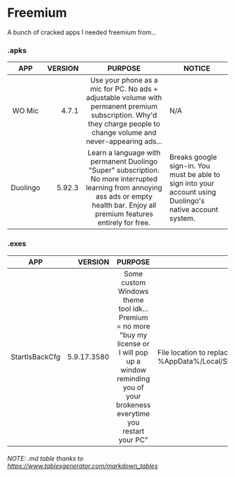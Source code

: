# Freemium
A bunch of cracked apps I needed freemium from...

### .apks
| APP | VERSION | PURPOSE | NOTICE |
|:---:|---:|:---:|---|
| WO Mic | 4.7.1 | Use your phone as a mic for PC. No ads + adjustable volume with permanent premium subscription.  Why'd they charge people to change volume and never-appearing ads... | N/A |
| Duolingo | 5.92.3 | Learn a language with permanent Duolingo "Super" subscription. No more interrupted learning from annoying ass ads or empty health bar. Enjoy all premium features entirely for free. | Breaks google sign-in. You must be able to sign into your account using Duolingo's native account system. |

### .exes
| APP | VERSION | PURPOSE | NOTICE |
|:---:|---:|:---:|---|
| StartIsBackCfg | 5.9.17.3580 | Some custom Windows theme tool idk...  Premium = no more "buy my license or I will pop up a window reminding you of your brokeness everytime you restart your PC" | File location to replace: %AppData%/Local/StartIsBack/StartIsBackCfg.exe |

###### NOTE: .md table thanks to https://www.tablesgenerator.com/markdown_tables